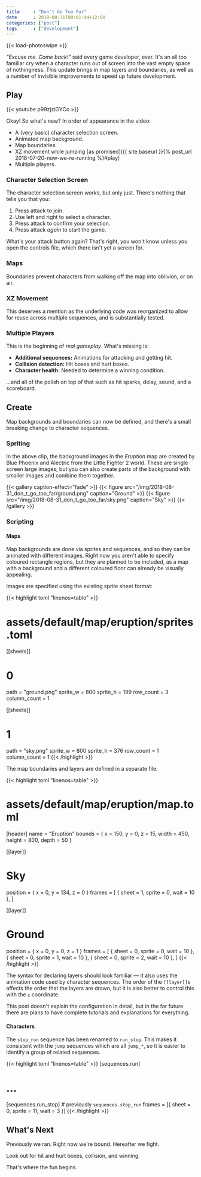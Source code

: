 ```yaml
---
title     : "Don't Go Too Far"
date      : 2018-08-31T00:01:44+12:00
categories: ["post"]
tags      : ["development"]
---
```


{{< load-photoswipe >}}

*"Excuse me. Come back!"* said every game developer, ever. It's an all too familiar cry when a character runs out of screen into the vast empty space of nothingness. This update brings in map layers and boundaries, as well as a number of invisible improvements to speed up future development.

## Play

{{< youtube p99zjziGYCo >}}

Okay! So what's new? In order of appearance in the video:

* A (very basic) character selection screen.
* Animated map background.
* Map boundaries.
* XZ movement while jumping [as promised]({{ site.baseurl }}{% post_url 2018-07-20-now-we-re-running %}#play)
* Multiple players.

### Character Selection Screen

The character selection screen *works*, but only just. There's nothing that tells you that you:

1. Press attack to join.
2. Use left and right to select a character.
3. Press attack to confirm your selection.
4. Press attack *again* to start the game.

What's your attack button again? That's right, you won't know unless you open the controls file, which there isn't yet a screen for.

### Maps

Boundaries prevent characters from walking off the map into oblivion, or on air.

### XZ Movement

This deserves a mention as the underlying code was reorganized to allow for reuse across multiple sequences, and is substantially tested.

### Multiple Players

This is the beginning of *real gameplay*. What's missing is:

* **Additional sequences:** Animations for attacking and getting hit.
* **Collision detection:** Hit boxes and hurt boxes.
* **Character health:** Needed to determine a winning condition.

...and all of the polish on top of that such as hit sparks, delay, sound, and a scoreboard.

## Create

Map backgrounds and boundaries can now be defined, and there's a small breaking change to character sequences.

### Spriting

In the above clip, the background images in the *Eruption* map are created by Blue Phoenix and Alectric from the Little Fighter 2 world. These are single screen large images, but you can also create parts of the background with smaller images and combine them together.

{{< gallery caption-effect="fade" >}}
{{< figure src="/img/2018-08-31_don_t_go_too_far/ground.png" caption="Ground" >}}
{{< figure src="/img/2018-08-31_don_t_go_too_far/sky.png" caption="Sky" >}}
{{< /gallery >}}

### Scripting

#### Maps

Map backgrounds are done via sprites and sequences, and so they can be animated with different images. Right now you aren't able to specify coloured rectangle regions, but they are planned to be included, as a map with a background and a different coloured floor can already be visually appealing.

Images are specified using the existing sprite sheet format:

{{< highlight toml "linenos=table" >}}
# assets/default/map/eruption/sprites.toml
[[sheets]]
  # 0
  path = "ground.png"
  sprite_w = 800
  sprite_h = 199
  row_count = 3
  column_count = 1

[[sheets]]
  # 1
  path = "sky.png"
  sprite_w = 800
  sprite_h = 376
  row_count = 1
  column_count = 1
{{< /highlight >}}

The map boundaries and layers are defined in a separate file:

{{< highlight toml "linenos=table" >}}
# assets/default/map/eruption/map.toml
[header]
name   = "Eruption"
bounds = { x = 150, y = 0, z = 15, width = 450, height = 800, depth = 50 }

[[layer]]
# Sky
position = { x = 0, y = 134, z = 0 }
frames = [
  { sheet = 1, sprite = 0, wait = 10 },
]

[[layer]]
# Ground
position = { x = 0, y = 0, z = 1 }
frames = [
  { sheet = 0, sprite = 0, wait = 10 },
  { sheet = 0, sprite = 1, wait = 10 },
  { sheet = 0, sprite = 2, wait = 10 },
]
{{< /highlight >}}

The syntax for declaring layers should look familiar &mdash; it also uses the animation code used by character sequences. The order of the `[[layer]]`s affects the order that the layers are drawn, but it is also better to control this with the `z` coordinate.

This post doesn't explain the configuration in detail, but in the far future there are plans to have complete tutorials and explanations for everything.

#### Characters

The `stop_run` sequence has been renamed to `run_stop`. This makes it consistent with the `jump` sequences which are all `jump_*`, so it is easier to identify a group of related sequences.

{{< highlight toml "linenos=table" >}}
[sequences.run]
  # ...
[sequences.run_stop] # previously `sequences.stop_run`
  frames = [{ sheet = 0, sprite = 11, wait = 3 }]
{{< /highlight >}}

## What's Next

Previously we ran. Right now we're bound. Hereafter we fight.

Look out for hit and hurt boxes, collision, and winning.

That's where the fun begins.
